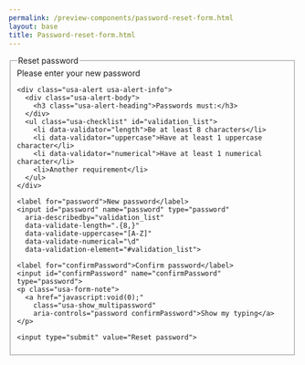 ```yaml
--- 
permalink: /preview-components/password-reset-form.html
layout: base 
title: Password-reset-form.html
---
```


<form class="usa-form">
  <fieldset>
    <legend class="usa-drop_text">Reset password</legend>
    <span class="usa-serif">Please enter your new password</span>

    <div class="usa-alert usa-alert-info">
      <div class="usa-alert-body">
        <h3 class="usa-alert-heading">Passwords must:</h3>
      </div>
      <ul class="usa-checklist" id="validation_list">
        <li data-validator="length">Be at least 8 characters</li>
        <li data-validator="uppercase">Have at least 1 uppercase character</li>
        <li data-validator="numerical">Have at least 1 numerical character</li>
        <li>Another requirement</li>
      </ul>
    </div>

    <label for="password">New password</label>
    <input id="password" name="password" type="password"
      aria-describedby="validation_list"
      data-validate-length=".{8,}"
      data-validate-uppercase="[A-Z]"
      data-validate-numerical="\d"
      data-validation-element="#validation_list">

    <label for="confirmPassword">Confirm password</label>
    <input id="confirmPassword" name="confirmPassword" type="password">
    <p class="usa-form-note">
      <a href="javascript:void(0);"
        class="usa-show_multipassword"
        aria-controls="password confirmPassword">Show my typing</a>
    </p>

    <input type="submit" value="Reset password">
  </fieldset>
</form>

